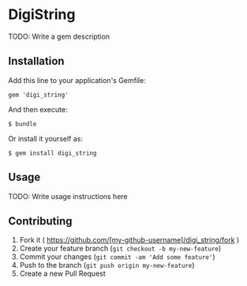 # DigiString

TODO: Write a gem description

## Installation

Add this line to your application's Gemfile:

    gem 'digi_string'

And then execute:

    $ bundle

Or install it yourself as:

    $ gem install digi_string

## Usage

TODO: Write usage instructions here

## Contributing

1. Fork it ( https://github.com/[my-github-username]/digi_string/fork )
2. Create your feature branch (`git checkout -b my-new-feature`)
3. Commit your changes (`git commit -am 'Add some feature'`)
4. Push to the branch (`git push origin my-new-feature`)
5. Create a new Pull Request
